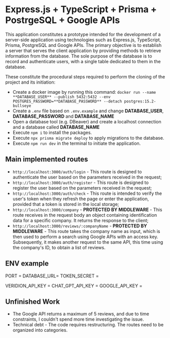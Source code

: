 # Express.js + TypeScript + Prisma + PostrgeSQL + Google APIs

This application constitutes a prototype intended for the development of a server-side application using technologies such as Express.js, TypeScript, Prisma, PostgreSQL and Google APIs. The primary objective is to establish a server that serves the client application by providing methods to retrieve information from the database.
The sole purpose of the database is to record and authenticate users, with a single table dedicated to them in the database.

These constitute the procedural steps required to perform the cloning of the project and its initiation:
- Create a docker image by running this command: ```docker run --name **DATABASE_USER** --publish 5432:5432 --env POSTGRES_PASSWORD=**DATABASE_PASSWORD** --detach postgres:15.2-bullseye```
- Create a ```.env``` file based on ```.env.example``` and change **DATABASE_USER**, **DATABASE_PASSWORD** and **DATABASE_NAME**
- Open a database tool (e.g. DBeaver) and create a localhost connection and a database called **DATABASE_NAME**
- Execute ```npm i``` to install the packages.
- Execute ```npx prisma migrate deploy``` to apply migrations to the database.
- Execute ```npm run dev``` in the terminal to initiate the application.

## Main implemented routes
- ```http://localhost:3000/auth/login``` - This route is designed to authenticate the user based on the parameters received in the request;
- ```http://localhost:3000/auth/register``` - This route is designed to register the user based on the parameters received in the request;
- ```http://localhost:3000/auth/check``` - This route is intended to verify the user's token when they refresh the page or enter the application, provided that a token is stored in the local storage;
- ```http://localhost:3000/company``` - **PROTECTED BY MIDDLEWARE** - This route receives in the request body an object containing identification data for a specific company. It returns the response to the client;
- ```http://localhost:3000/reviews/:companyName``` - **PROTECTED BY MIDDLEWARE** - This route takes the company name as input, which is then used to perform a search using Google APIs with an access key. Subsequently, it makes another request to the same API, this time using the company's ID, to obtain a list of reviews.

## ENV example
PORT = 
DATABASE_URL=
TOKEN_SECRET =

VERIDION_API_KEY =
CHAT_GPT_API_KEY =
GOOGLE_API_KEY =

## Unfinished Work
- The Google API returns a maximum of 5 reviews, and due to time constraints, I couldn't spend more time investigating the issue.
- Technical debt - The code requires restructuring. The routes need to be organized into categories.
